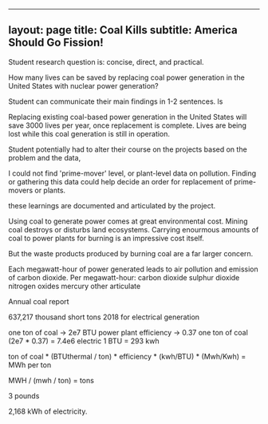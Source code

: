 
---
layout: page
title: Coal Kills
subtitle: America Should Go Fission!
---

Student research question is:
concise, 
direct, and 
practical. 

How many lives can be saved by replacing coal power generation in the United States with nuclear power generation?




Student can communicate their main findings in 1-2 sentences. ls


Replacing existing coal-based power generation in the United States will save 3000 lives per year, once replacement is complete. Lives are being lost while this coal generation is still in operation.




Student potentially had to alter their course on the projects based on the problem and the data, 

I could not find 'prime-mover' level, or plant-level data on pollution. Finding or gathering this data could help decide an order for replacement of prime-movers or plants.




these learnings are documented and articulated by the project.






Using coal to generate power comes at great environmental cost. Mining coal destroys or disturbs land ecosystems. Carrying enourmous amounts of coal to power plants for burning is an impressive cost itself.

But the waste products produced by burning coal are a far larger concern.

Each megawatt-hour of power generated leads to air pollution and emission of carbon dioxide. Per megawatt-hour:
carbon dioxide
sulphur dioxide
nitrogen oxides
mercury
other articulate 


Annual coal report

637,217 thousand short tons 2018 for electrical generation






one ton of coal -> 2e7 BTU
power plant efficiency -> 0.37
one ton of coal (2e7 * 0.37) = 7.4e6 electric
1 BTU = 293 kwh

ton of coal * (BTUthermal / ton) * efficiency * (kwh/BTU) * (Mwh/Kwh) = MWh per ton

MWH / (mwh / ton) = tons



3 pounds 


2,168 kWh of electricity.


